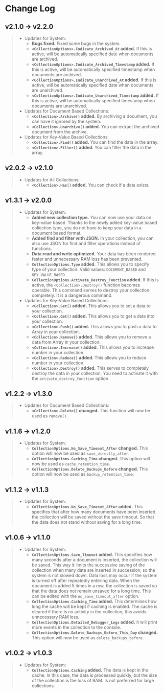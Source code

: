 # Change Log
## v2.1.0 → v2.2.0
>  * Updates for System:
>    * **Bugs fixed.** Fixed some bugs in the system.
>    * **`<CollectionOptions>.Indicate_Archived_At` added.** If this is active, will be automatically specified date when documents are archived.
>    * **`<CollectionOptions>.Indicate_Archived_Timestamp` added.** If this is active, will be automatically specified timestamp when documents are archived.
>    * **`<CollectionOptions>.Indicate_Unarchived_At` added.** If this is active, will be automatically specified date when documents are unarchived.
>    * **`<CollectionOptions>.Indicate_Unarchived_Timestamp` added.** If this is active, will be automatically specified timestamp when documents are unarchived.
>  * Updates for Document Based Collections:
>    * **`<Collection>.Archive()` added.** By archiving a document, you can have it ignored by the system.
>    * **`<Collection>.Unarchive()` added.** You can extract the archived document from the archive.
>  * Updates for Key-Value Based Collections:
>    * **`<Collection>.Find()` added.** You can find the data in the array.
>    * **`<Collection>.Filter()` added.** You can filter the data in the array.
## v2.0.2 → v2.1.0
>  * Updates for All Collections:
>    * **`<Collection>.Has()` added.** You can check if a data exists.
## v1.3.1 → v2.0.0
>  * Updates for System:
>    * **Added new collection type.** You can now use your data on key-value based. Thanks to the newly added key-value based collection type, you do not have to keep your data in a document based format.
>    * **Added find and filter with JSON.** In your collection, you can also use JSON for find and filter operations instead of functions.
>    * **Data read and write optimized.** Your data has been rendered faster and unnecessary RAM loss has been prevented.
>    * **`CollectionOptions.Type` added.** This allows you to specify type of your collection. Valid values: `DOCUMENT_BASED` and `KEY_VALUE_BASED`
>    * **`CollectionOptions.Activate_Destroy_Function` added.** If this is active, the `<Collection>.Destroy()` function becomes operable. This command serves to destroy your collection completely. It is a dangerous command.
>  * Updates for Key-Value Based Collections:
>    * **`<Collection>.Set()` added.** This allows you to set a data to your collection.
>    * **`<Collection>.Get()` added.** This allows you to get a data into your collection.
>    * **`<Collection>.Push()` added.** This allows you to push a data to Array in your collection.
>    * **`<Collection>.Remove()` added.** This allows you to remove a data from Array in your collection.
>    * **`<Collection>.Increase()` added.** This allows you to increase number in your collection.
>    * **`<Collection>.Reduce()` added.** This allows you to reduce number in your collection.
>    * **`<Collection>.Destroy()` added.** This serves to completely destroy the data in your collection. You need to activate it with the `activate_destroy_function` option.
## v1.2.2 → v1.3.0
>  * Updates for Document Based Collections:
>    * **`<Collection>.Delete()` changed.** This function will now be used as `remove()`.
## v1.1.6 → v1.2.0
>  * Updates for System:
>    * **`CollectionOptions.No_Save_Timeout_After` changed.** This option will now be used as `save_directly_after`.
>    * **`CollectionOptions.Caching_Time` changed.** This option will now be used as `cache_retention_time`.
>    * **`CollectionOptions.Delete_Backups_Before` changed.** This option will now be used as `backup_retention_time`.
## v1.1.2 → v1.1.3
>  * Updates for System:
>    * **`CollectionOptions.No_Save_Timeout_After` added.** This specifies that after how many documents have been inserted, the collection will be saved without the save timeout. So that the data does not stand without saving for a long time.
## v1.0.6 → v1.1.0
>  * Updates for System:
>    * **`CollectionOptions.Save_Timeout` added.** This specifies how many seconds after a document is inserted, the collection will be saved. This way it limits the successive saving of the collection when many data are inserted in succession, so the system is not slowed down. Data loss may occur if the system is turned off after repeatedly entering data. When the document is added 5 times in a row, the collection is saved so that the data does not remain unsaved for a long time. This can be edited with the `no_save_timeout_after` option.
>    * **`CollectionOptions.Caching_Time` added.** This determines how long the cache will be kept if caching is enabled. The cache is cleared if there is no activity in the collection, this avoids unnecessary RAM loss.
>    * **`CollectionOptions.Detailed_Debugger_Logs` added.** It will print more events in the collection to the console.
>    * **`CollectionOptions.Delete_Backups_Before_This_Day` changed.** This option will now be used as `delete_backups_before`.
## v1.0.2 → v1.0.3
>  * Updates for System:
>    * **`CollectionOptions.Caching` added.** The data is kept in the cache. In this case, the data is processed quickly, but the size of the collection is the loss of RAM. Is not preferred for large collections.
